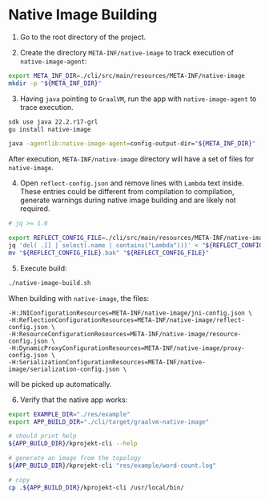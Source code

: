 # Native Image Building

1. Go to the root directory of the project.

2. Create the directory `META-INF/native-image` to track execution of `native-image-agent`:

```bash
export META_INF_DIR=./cli/src/main/resources/META-INF/native-image
mkdir -p "${META_INF_DIR}"
```

3. Having `java` pointing to `GraalVM`, run the app with `native-image-agent` to trace execution.

```bash
sdk use java 22.2.r17-grl
gu install native-image

java -agentlib:native-image-agent=config-output-dir="${META_INF_DIR}" -jar ./target/kprojekt-cli.jar ./res/example/word-count.log
```

After execution, `META-INF/native-image` directory will have a set of files for `native-image`.

4. Open `reflect-config.json` and remove lines with `Lambda` text inside.
   These entries could be different from compilation to compilation, generate warnings during native image building and are likely not required.

```bash
# jq >= 1.6

export REFLECT_CONFIG_FILE=./cli/src/main/resources/META-INF/native-image/reflect-config.json
jq 'del( .[] | select(.name | contains("Lambda")))' < "${REFLECT_CONFIG_FILE}" > "${REFLECT_CONFIG_FILE}.bak"
mv "${REFLECT_CONFIG_FILE}.bak" "${REFLECT_CONFIG_FILE}"
```

5. Execute build:

```bash
./native-image-build.sh
```

When building with `native-image`, the files:

```
-H:JNIConfigurationResources=META-INF/native-image/jni-config.json \
-H:ReflectionConfigurationResources=META-INF/native-image/reflect-config.json \
-H:ResourceConfigurationResources=META-INF/native-image/resource-config.json \
-H:DynamicProxyConfigurationResources=META-INF/native-image/proxy-config.json \
-H:SerializationConfigurationResources=META-INF/native-image/serialization-config.json \
```

will be picked up automatically.

6. Verify that the native app works:

```bash
export EXAMPLE_DIR="./res/example"
export APP_BUILD_DIR="./cli/target/graalvm-native-image"

# should print help
${APP_BUILD_DIR}/kprojekt-cli --help

# generate an image from the topology 
${APP_BUILD_DIR}/kprojekt-cli "res/example/word-count.log"

# copy
cp .${APP_BUILD_DIR}/kprojekt-cli /usr/local/bin/
```
